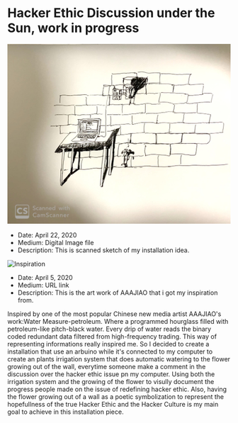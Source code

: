 # Hacker Ethic Discussion under the Sun, work in progress

![In_Progress](IMG_0770.JPG)

- Date: April 22, 2020
- Medium: Digital Image file 
- Description: This is scanned sketch of my installation idea. 

![Inspiration](https://eventstructure.com/Water-Measure-Petroleum)

- Date: April 5, 2020
- Medium: URL link
- Description: This is the art work of AAAJIAO that i got my inspiration from. 

Inspired by one of the most popular Chinese new media artist AAAJIAO's work:Water Measure-petroleum. Where a programmed hourglass filled with petroleum-like pitch-black water. Every drip of water reads the binary coded redundant data filtered from high-frequency trading. This way of representing informations really inspired me. So I decided to create a installation that use an arbuino while it's connected to my computer to create an plants irrigation system that does automatic watering to the flower growing out of the wall, everytime someone make a comment in the discussion over the hacker ethic issue pn my computer. Using both the irrigation system and the growing of the flower to visully document the progress people made on the issue of redefining hacker ethic. Also, having the flower growing out of a wall as a poetic symbolization to represent the hopefullness of the true Hacker Ethic and the Hacker Culture is my main goal to achieve in this installation piece. 
